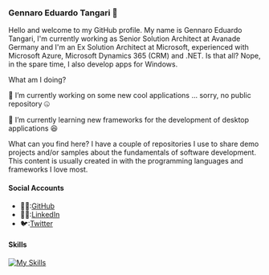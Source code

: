 ### Gennaro Eduardo Tangari 👋
Hello and welcome to my GitHub profile. 
My name is Gennaro Eduardo Tangari, I'm currently working as Senior Solution Architect at Avanade Germany and I'm an Ex Solution Architect at Microsoft, experienced with Microsoft Azure, Microsoft Dynamics 365 (CRM) and .NET. Is that all? Nope, in the spare time, I also develop apps for Windows.

What am I doing?

🔭 I’m currently working on some new cool applications ... sorry, no public repository 🤐 

🌱 I’m currently learning new frameworks for the development of desktop applications 😆

What can you find here? I have a couple of repositories I use to share demo projects and/or samples about the fundamentals of software development.
This content is usually created in with the programming languages and frameworks I love most.

#### Social Accounts
- 🧑‍🚀:[GitHub](https://github.com/getangar/)
- 🧑‍💼:[LinkedIn](https://www.linkedin.com/in/gennaroeduardotangari/)
- 🐦:[Twitter](https://twitter.com/gennaro_tangari)

#### Skills
[![My Skills](https://skillicons.dev/icons?i=azure,c,cpp,cs,docker,dotnet,git,github,grafana,js,kubernetes,postman,powershell,prometheus,selenium,visualstudio,vscode,windows)](https://skillicons.dev)

<!--
**getangar/getangar** is a ✨ _special_ ✨ repository because its `README.md` (this file) appears on your GitHub profile.

Here are some ideas to get you started:

- 🔭 I’m currently working on ...
- 🌱 I’m currently learning ...
- 👯 I’m looking to collaborate on ...
- 🤔 I’m looking for help with ...
- 💬 Ask me about ...
- 📫 How to reach me: ...
- 😄 Pronouns: ...
- ⚡ Fun fact: ...
-->
